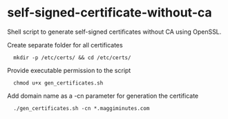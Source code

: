 # self-signed-certificate-without-ca
Shell script to generate self-signed certificates without CA using OpenSSL.

Create separate folder for all certificates

      mkdir -p /etc/certs/ && cd /etc/certs/

Provide executable permission to the script
          
      chmod u+x gen_certificates.sh
    
Add domain name as a -cn parameter for generation the certificate
          
      ./gen_certificates.sh -cn *.maggiminutes.com
